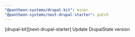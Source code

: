 ```yaml
---
"@pantheon-systems/drupal-kit": minor
"@pantheon-systems/next-drupal-starter": patch
---
```


[drupal-kit][next-drupal-starter] Update DrupalState version
